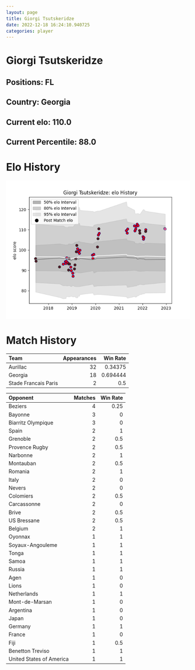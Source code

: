 ```yaml
---  
layout: page  
title: Giorgi Tsutskeridze  
date: 2022-12-18 16:24:10.940725  
categories: player  
---
```

# Giorgi Tsutskeridze

## Positions: FL

## Country: Georgia

## Current elo: 110.0

## Current Percentile: 88.0

# Elo History


![elo history](history_GiorgiTsutskeridze.png)
# Match History


| Team                 |   Appearances |   Win Rate |
|:---------------------|--------------:|-----------:|
| Aurillac             |            32 |   0.34375  |
| Georgia              |            18 |   0.694444 |
| Stade Francais Paris |             2 |   0.5      |

| Opponent                 |   Matches |   Win Rate |
|:-------------------------|----------:|-----------:|
| Beziers                  |         4 |       0.25 |
| Bayonne                  |         3 |       0    |
| Biarritz Olympique       |         3 |       0    |
| Spain                    |         2 |       1    |
| Grenoble                 |         2 |       0.5  |
| Provence Rugby           |         2 |       0.5  |
| Narbonne                 |         2 |       1    |
| Montauban                |         2 |       0.5  |
| Romania                  |         2 |       1    |
| Italy                    |         2 |       0    |
| Nevers                   |         2 |       0    |
| Colomiers                |         2 |       0.5  |
| Carcassonne              |         2 |       0    |
| Brive                    |         2 |       0.5  |
| US Bressane              |         2 |       0.5  |
| Belgium                  |         2 |       1    |
| Oyonnax                  |         1 |       1    |
| Soyaux-Angouleme         |         1 |       1    |
| Tonga                    |         1 |       1    |
| Samoa                    |         1 |       1    |
| Russia                   |         1 |       1    |
| Agen                     |         1 |       0    |
| Lions                    |         1 |       0    |
| Netherlands              |         1 |       1    |
| Mont-de-Marsan           |         1 |       0    |
| Argentina                |         1 |       0    |
| Japan                    |         1 |       0    |
| Germany                  |         1 |       1    |
| France                   |         1 |       0    |
| Fiji                     |         1 |       0.5  |
| Benetton Treviso         |         1 |       1    |
| United States of America |         1 |       1    |